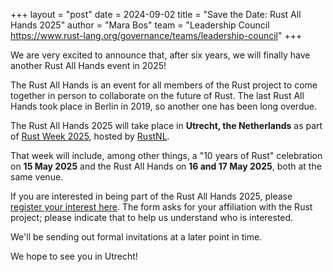 +++
layout = "post"
date = 2024-09-02
title = "Save the Date: Rust All Hands 2025"
author = "Mara Bos"
team = "Leadership Council <https://www.rust-lang.org/governance/teams/leadership-council>"
+++

We are very excited to announce that, after six years, we will finally have another Rust All Hands event in 2025!

The Rust All Hands is an event for all members of the Rust project to come together in person to collaborate on the future of Rust. The last Rust All Hands took place in Berlin in 2019, so another one has been long overdue.

The Rust All Hands 2025 will take place in **Utrecht, the Netherlands** as part of [Rust Week 2025], hosted by [RustNL].

That week will include, among other things, a "10 years of Rust" celebration on **15 May 2025**
and the Rust All Hands on **16 and 17 May 2025**, both at the same venue.

If you are interested in being part of the Rust All Hands 2025,
please [register your interest here](https://docs.google.com/forms/d/e/1FAIpQLSeeoEsZGLGokSK0Gn8GVRHhM23KgbwKsp67oxi79KfdsbipkQ/viewform?usp=sf_link).
The form asks for your affiliation with the Rust project;
please indicate that to help us understand who is interested.

We'll be sending out formal invitations at a later point in time.

We hope to see you in Utrecht!

[Rust Week 2025]: https://2025.rustweek.org/
[RustNL]: https://2025.rustweek.org/about/
